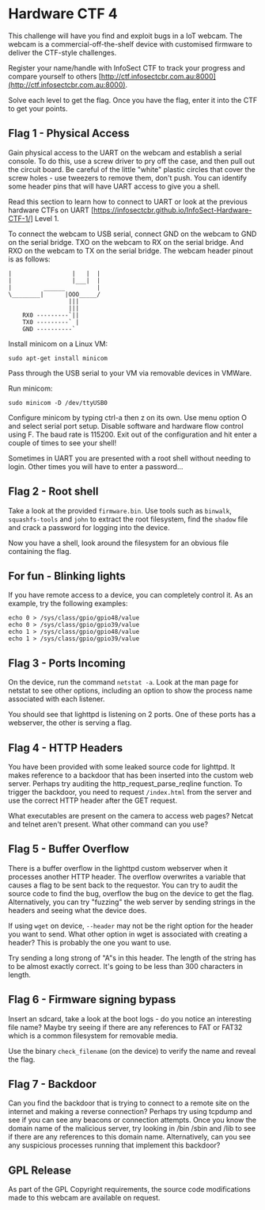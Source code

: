 # Hardware CTF 4

This challenge will have you find and exploit bugs in a IoT webcam. The webcam is a commercial-off-the-shelf device with customised firmware to deliver the CTF-style challenges.

Register your name/handle with InfoSect CTF to track your progress and compare yourself to others [http://ctf.infosectcbr.com.au:8000](http://ctf.infosectcbr.com.au:8000).

Solve each level to get the flag. Once you have the flag, enter it into the CTF to get your points.

## Flag 1 - Physical Access

Gain physical access to the UART on the webcam and establish a serial console. To do this, use a screw driver to pry off the case, and then pull out the circuit board. Be careful of the little "white" plastic circles that cover the screw holes - use tweezers to remove them, don't push. You can identify some header pins that will have UART access to give you a shell.

Read this section to learn how to connect to UART or look at the previous hardware CTFs on UART [https://infosectcbr.github.io/InfoSect-Hardware-CTF-1/] Level 1.

To connect the webcam to USB serial, connect GND on the webcam to GND on the serial bridge. TXO on the webcam to RX on the serial bridge. And RXO on the webcam to TX on the serial bridge. The webcam header pinout is as follows:

```
|                 |   |  |
|                 |___|  |
|         ______         |
\________|      |OOO_____/
                 |||
                 |||
    RX0 ---------`||           
    TX0 ---------` |
    GND ----------`
```

Install minicom on a Linux VM:

```
sudo apt-get install minicom
```

Pass through the USB serial to your VM via removable devices in VMWare.

Run minicom:

```
sudo minicom -D /dev/ttyUSB0
```

Configure minicom by typing ctrl-a then z on its own. Use menu option O and select serial port setup. Disable software and hardware flow control using F. The baud rate is 115200. Exit out of the configuration and hit enter a couple of times to see your shell!

Sometimes in UART you are presented with a root shell without needing to login. Other times you will have to enter a password...

## Flag 2 - Root shell

Take a look at the provided `firmware.bin`. Use tools such as `binwalk`, `squashfs-tools` and `john` to extract the root filesystem, find the `shadow` file and crack a password for logging into the device.

Now you have a shell, look around the filesystem for an obvious file containing the flag.

## For fun - Blinking lights

If you have remote access to a device, you can completely control it. As an example, try the following examples:

```
echo 0 > /sys/class/gpio/gpio48/value
echo 0 > /sys/class/gpio/gpio39/value
echo 1 > /sys/class/gpio/gpio48/value
echo 1 > /sys/class/gpio/gpio39/value
```

## Flag 3 - Ports Incoming

On the device, run the command `netstat -a`. Look at the man page for netstat to see other options, including an option to show the process name associated with each listener.

You should see that lighttpd is listening on 2 ports. One of these ports has a webserver, the other is serving a flag.

## Flag 4 - HTTP Headers

You have been provided with some leaked source code for lighttpd. It makes reference to a backdoor that has been inserted into the custom web server. Perhaps try auditing the http_request_parse_reqline function. To trigger the backdoor, you need to request `/index.html` from the server and use the correct HTTP header after the GET request.

What executables are present on the camera to access web pages? Netcat and telnet aren't present. What other command can you use?

## Flag 5 - Buffer Overflow

There is a buffer overflow in the lighttpd custom webserver when it processes another HTTP header. The overflow overwrites a variable that causes a flag to be sent back to the requestor. You can try to audit the source code to find the bug, overflow the bug on the device to get the flag. Alternatively, you can try "fuzzing" the web server by sending strings in the headers and seeing what the device does.

If using `wget` on device, `--header` may not be the right option for the header you want to send. What other option in wget is associated with creating a header? This is probably the one you want to use.

Try sending a long strong of "A"s in this header. The length of the string has to be almost exactly correct. It's going to be less than 300 characters in length.

## Flag 6 - Firmware signing bypass

Insert an sdcard, take a look at the boot logs - do you notice an interesting file name? Maybe try seeing if there are any references to FAT or FAT32 which is a common filesystem for removable media.

Use the binary `check_filename` (on the device) to verify the name and reveal the flag.

## Flag 7 - Backdoor

Can you find the backdoor that is trying to connect to a remote site on the internet and making a reverse connection? Perhaps try using tcpdump and see if you can see any beacons or connection attempts. Once you know the domain name of the malicious server, try looking in /bin /sbin and /lib to see if there are any references to this domain name. Alternatively, can you see any suspicious processes running that implement this backdoor?

## GPL Release
As part of the GPL Copyright requirements, the source code modifications made to this webcam are available on request.
